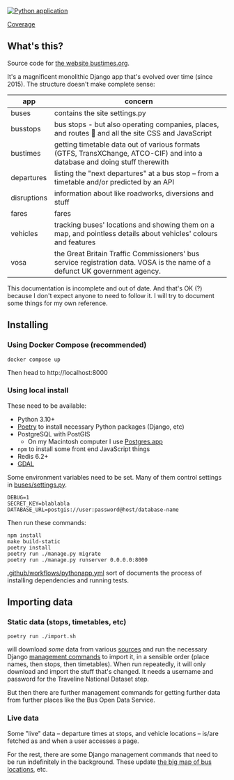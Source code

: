 [![Python application](https://github.com/jclgoodwin/bustimes.org/workflows/Python%20application/badge.svg)](https://github.com/jclgoodwin/bustimes.org/actions)

[Coverage](https://bustimes-coverage.ams3.digitaloceanspaces.com/index.html)

## What's this?

Source code for [the website bustimes.org](https://bustimes.org/).

It's a magnificent monolithic Django app that's evolved over time (since 2015). The structure doesn't make complete sense:

app      | concern
---------|------------
buses    | contains the site settings.py
busstops | bus stops - but also operating companies, places, and routes 🤯 and all the site CSS and JavaScript
bustimes | getting timetable data out of various formats (GTFS, TransXChange, ATCO-CIF) and into a database and doing stuff therewith
departures | listing the "next departures" at a bus stop – from a timetable and/or predicted by an API
disruptions | information about like roadworks, diversions and stuff
fares    | fares
vehicles | tracking buses' locations and showing them on a map, and pointless details about vehicles' colours and features
vosa     | the Great Britain Traffic Commissioners' bus service registration data. VOSA is the name of a defunct UK government agency.

This documentation is incomplete and out of date.
And that's OK (?) because I don't expect anyone to need to follow it.
I will try to document some things for my own reference.

## Installing

### Using Docker Compose (recommended)

```
docker compose up
```

Then head to http://localhost:8000

### Using local install

These need to be available:

- Python 3.10+
- [Poetry](https://python-poetry.org/) to install necessary Python packages (Django, etc)
- PostgreSQL with PostGIS
    - On my Macintosh computer I use [Postgres.app](https://postgresapp.com/)
- `npm` to install some front end JavaScript things
- Redis 6.2+
- [GDAL](https://gdal.org/)

Some environment variables need to be set.
Many of them control settings in [buses/settings.py](buses/settings.py).

```
DEBUG=1
SECRET_KEY=blablabla
DATABASE_URL=postgis://user:password@host/database-name
```

Then run these commands:

```
npm install
make build-static
poetry install
poetry run ./manage.py migrate
poetry run ./manage.py runserver 0.0.0.0:8000
```

[.github/workflows/pythonapp.yml](.github/workflows/pythonapp.yml) sort of documents the process of installing dependencies and running tests.

## Importing data

### Static data (stops, timetables, etc)

    poetry run ./import.sh

will download *some* data from various [sources](https://bustimes.org/data) and run the necessary Django [management commands](busstops/management/commands) to import it, in a sensible order (place names, then stops, then timetables).
When run repeatedly, it will only download and import the stuff that's changed.
It needs a username and password for the Traveline National Dataset step.

But then there are further management commands for getting further data from further places like the Bus Open Data Service.

### Live data

Some "live" data – departure times at stops, and vehicle locations – is/are fetched as and when a user accesses a page.

For the rest, there are some Django management commands that need to be run indefinitely in the background.
These update [the big map of bus locations](https://bustimes.org/map), etc.
